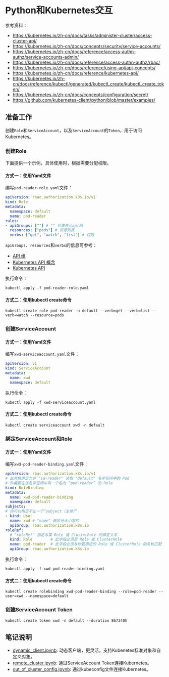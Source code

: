 # Python和Kubernetes交互

参考资料：

- <https://kubernetes.io/zh-cn/docs/tasks/administer-cluster/access-cluster-api/>
- <https://kubernetes.io/zh-cn/docs/concepts/security/service-accounts/>
- <https://kubernetes.io/zh-cn/docs/reference/access-authn-authz/service-accounts-admin/>
- <https://kubernetes.io/zh-cn/docs/reference/access-authn-authz/rbac/>
- <https://kubernetes.io/zh-cn/docs/reference/using-api/api-concepts/>
- <https://kubernetes.io/zh-cn/docs/reference/kubernetes-api/>
- <https://kubernetes.io/zh-cn/docs/reference/kubectl/generated/kubectl_create/kubectl_create_token/>
- <https://kubernetes.io/zh-cn/docs/concepts/configuration/secret/>
- <https://github.com/kubernetes-client/python/blob/master/examples/>

## 准备工作

创建`Role`和`ServiceAccount`，以及`ServiceAccount`的`Token`，用于访问Kubernetes。

### 创建Role

下面提供一个示例，具体使用时，根据需要分配权限。

#### 方式一：使用Yaml文件

编写`pod-reader-role.yaml`文件：

```yaml
apiVersion: rbac.authorization.k8s.io/v1
kind: Role
metadata:
  namespace: default
  name: pod-reader
rules:
- apiGroups: [""] # "" 代表核心api组
  resources: ["pods"] # 资源列表
  verbs: ["get", "watch", "list"] # 权限
```

`apiGroups`、`resources`和`verbs`的信息可参考：

- [API 组](https://kubernetes.io/zh-cn/docs/reference/using-api/#api-groups)
- [Kubernetes API 概念](https://kubernetes.io/zh-cn/docs/reference/using-api/api-concepts/)
- [Kubernetes API](https://kubernetes.io/zh-cn/docs/reference/kubernetes-api/)

执行命令：

```shell
kubectl apply -f pod-reader-role.yaml
```

#### 方式二：使用kubectl create命令

```shell
kubectl create role pod-reader -n default --verb=get --verb=list --verb=watch --resource=pods
```

### 创建ServiceAccount

#### 方式一：使用Yaml文件

编写`xwd-serviceaccount.yaml`文件：

```yaml
apiVersion: v1
kind: ServiceAccount
metadata:
  name: xwd
  namespace: default
```

执行命令：

```shell
kubectl apply -f xwd-serviceaccount.yaml
```

#### 方式二：使用kubectl create命令

```shell
kubectl create serviceaccount xwd -n default
```

### 绑定ServiceAccount和Role

#### 方式一：使用Yaml文件

编写`xwd-pod-reader-binding.yaml`文件：

```yaml
apiVersion: rbac.authorization.k8s.io/v1
# 此角色绑定允许 "sa-reader" 读取 "default" 名字空间中的 Pod
# 你需要在该名字空间中有一个名为 “pod-reader” 的 Role
kind: RoleBinding
metadata:
  name: xwd-pod-reader-binding
  namespace: default
subjects:
# 你可以指定不止一个“subject（主体）”
- kind: User
  name: xwd # "name" 是区分大小写的
  apiGroup: rbac.authorization.k8s.io
roleRef:
  # "roleRef" 指定与某 Role 或 ClusterRole 的绑定关系
  kind: Role        # 此字段必须是 Role 或 ClusterRole
  name: pod-reader  # 此字段必须与你要绑定的 Role 或 ClusterRole 的名称匹配
  apiGroup: rbac.authorization.k8s.io
```

执行命令：

```shell
kubectl apply -f xwd-pod-reader-binding.yaml
```

#### 方式二：使用kubectl create命令

```shell
kubectl create rolebinding xwd-pod-reader-binding --role=pod-reader --user=xwd --namespace=default
```

### 创建ServiceAccount Token

```shell
kubectl create token xwd -n default --duration 867240h
```

## 笔记说明

- [dynamic_client.ipynb](dynamic_client.ipynb): 动态客户端，更灵活，支持Kubenetes标准对象和自定义对象。
- [remote_cluster.ipynb](remote_cluster.ipynb): 通过ServiceAccount Token连接Kubernetes。
- [out_of_cluster_config.ipynb](out_of_cluster_config.ipynb): 通过kubeconfig文件连接Kubernetes。
